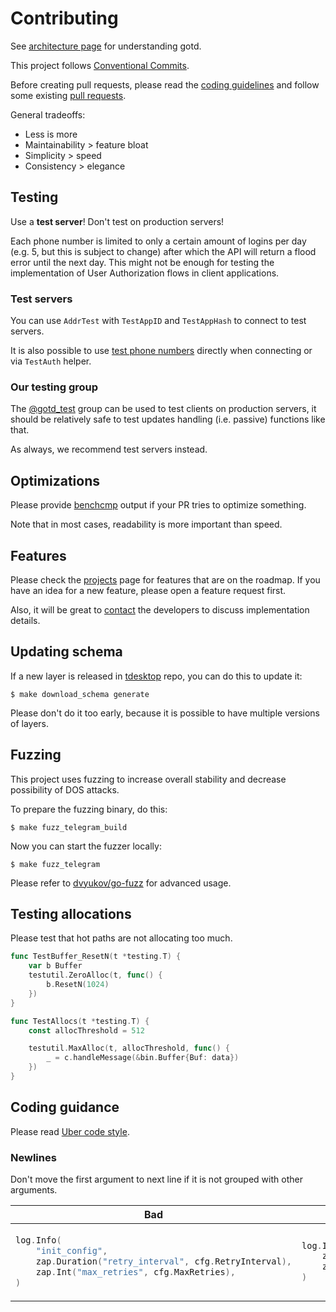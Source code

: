 # Contributing

See [architecture page](ARCHITECTURE.md) for understanding gotd.

This project follows [Conventional Commits](https://www.conventionalcommits.org/en/v1.0.0/).

Before creating pull requests, please read the [coding guidelines](https://github.com/uber-go/guide/blob/master/style.md) and
follow some existing [pull requests](https://github.com/KoNekoD/td/pulls).

General tradeoffs:

* Less is more
* Maintainability > feature bloat
* Simplicity > speed
* Consistency > elegance

## Testing

Use a **test server**! Don't test on production servers!

Each phone number is limited to only a certain amount of logins per day (e.g. 5, but this is subject to change) after which the API will return a flood error until the next day.
This might not be enough for testing the implementation of User Authorization
flows in client applications.

### Test servers

You can use `AddrTest` with `TestAppID` and `TestAppHash` to connect to test servers.

It is also possible to use [test phone numbers](https://core.telegram.org/api/auth#test-phone-numbers) directly when connecting or
via `TestAuth` helper.

### Our testing group

The [@gotd_test](https://t.me/gotd_test) group can be used to test clients
on production servers, it should be relatively safe to test updates handling (i.e. passive) functions like that.

As always, we recommend test servers instead.

## Optimizations

Please provide [benchcmp](https://godoc.org/golang.org/x/tools/cmd/benchcmp) output if your PR
tries to optimize something.

Note that in most cases, readability is more important than speed.

## Features

Please check the [projects](https://github.com/KoNekoD/td/projects) page for features that
are on the roadmap. If you have an idea for a new feature, please open a feature request first.

Also, it will be great to [contact](.github/SUPPORT.md) the developers to discuss implementation
details.

## Updating schema

If a new layer is released in [tdesktop](https://github.com/telegramdesktop/tdesktop) repo, you can do this to update it:

```console
$ make download_schema generate
```

Please don't do it too early, because it is possible to have multiple versions of
layers.

## Fuzzing

This project uses fuzzing to increase overall stability and decrease
possibility of DOS attacks.

To prepare the fuzzing binary, do this:

```console
$ make fuzz_telegram_build
```

Now you can start the fuzzer locally:

```console
$ make fuzz_telegram
```

Please refer to [dvyukov/go-fuzz](https://github.com/dvyukov/go-fuzz) for advanced usage.

## Testing allocations

Please test that hot paths are not allocating too much.

```go
func TestBuffer_ResetN(t *testing.T) {
    var b Buffer
    testutil.ZeroAlloc(t, func() {
        b.ResetN(1024)
    })
}

func TestAllocs(t *testing.T) {
    const allocThreshold = 512

    testutil.MaxAlloc(t, allocThreshold, func() {
        _ = c.handleMessage(&bin.Buffer{Buf: data})
    })
}
```

## Coding guidance

Please read [Uber code style](https://github.com/uber-go/guide/blob/master/style.md).

### Newlines

Don't move the first argument to next line if it is not grouped
with other arguments.

<table>
<thead><tr><th>Bad</th><th>Good</th></tr></thead>
<tbody>
<tr><td>

```go
log.Info(
    "init_config",
    zap.Duration("retry_interval", cfg.RetryInterval),
    zap.Int("max_retries", cfg.MaxRetries),
)
```

</td><td>

```go
log.Info("init_config",
    zap.Duration("retry_interval", cfg.RetryInterval),
    zap.Int("max_retries", cfg.MaxRetries),
)
```

</td></tr>
</tbody></table>
